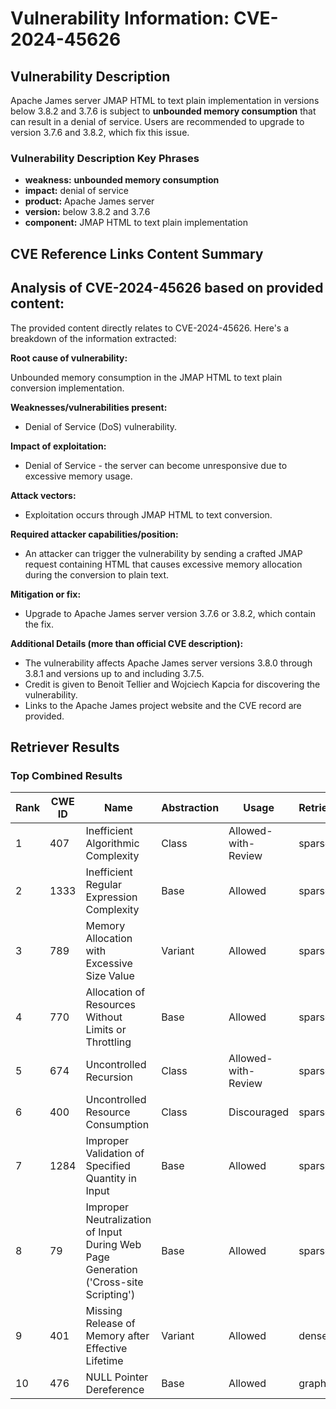 # Vulnerability Information: CVE-2024-45626

## Vulnerability Description
Apache James server JMAP HTML to text plain implementation in versions below 3.8.2 and 3.7.6 is subject to **unbounded memory consumption** that can result in a denial of service. Users are recommended to upgrade to version 3.7.6 and 3.8.2, which fix this issue.

### Vulnerability Description Key Phrases
- **weakness:** **unbounded memory consumption**
- **impact:** denial of service
- **product:** Apache James server
- **version:** below 3.8.2 and 3.7.6
- **component:** JMAP HTML to text plain implementation

## CVE Reference Links Content Summary
## Analysis of CVE-2024-45626 based on provided content:

The provided content directly relates to CVE-2024-45626. Here's a breakdown of the information extracted:

**Root cause of vulnerability:**

Unbounded memory consumption in the JMAP HTML to text plain conversion implementation.

**Weaknesses/vulnerabilities present:**

*   Denial of Service (DoS) vulnerability.

**Impact of exploitation:**

*   Denial of Service - the server can become unresponsive due to excessive memory usage.

**Attack vectors:**

*   Exploitation occurs through JMAP HTML to text conversion.

**Required attacker capabilities/position:**

*   An attacker can trigger the vulnerability by sending a crafted JMAP request containing HTML that causes excessive memory allocation during the conversion to plain text.

**Mitigation or fix:**

*   Upgrade to Apache James server version 3.7.6 or 3.8.2, which contain the fix.

**Additional Details (more than official CVE description):**

*   The vulnerability affects Apache James server versions 3.8.0 through 3.8.1 and versions up to and including 3.7.5.
*   Credit is given to Benoit Tellier and Wojciech Kapcia for discovering the vulnerability.
*   Links to the Apache James project website and the CVE record are provided.

## Retriever Results

### Top Combined Results

| Rank | CWE ID | Name | Abstraction | Usage  | Retrievers | Individual Scores |
|------|--------|------|-------------|-------|------------|-------------------|
| 1 | 407 | Inefficient Algorithmic Complexity | Class | Allowed-with-Review | sparse | 0.313 |
| 2 | 1333 | Inefficient Regular Expression Complexity | Base | Allowed | sparse | 0.312 |
| 3 | 789 | Memory Allocation with Excessive Size Value | Variant | Allowed | sparse | 0.301 |
| 4 | 770 | Allocation of Resources Without Limits or Throttling | Base | Allowed | sparse | 0.299 |
| 5 | 674 | Uncontrolled Recursion | Class | Allowed-with-Review | sparse | 0.297 |
| 6 | 400 | Uncontrolled Resource Consumption | Class | Discouraged | sparse | 0.291 |
| 7 | 1284 | Improper Validation of Specified Quantity in Input | Base | Allowed | sparse | 0.288 |
| 8 | 79 | Improper Neutralization of Input During Web Page Generation ('Cross-site Scripting') | Base | Allowed | sparse | 0.287 |
| 9 | 401 | Missing Release of Memory after Effective Lifetime | Variant | Allowed | dense | 0.395 |
| 10 | 476 | NULL Pointer Dereference | Base | Allowed | graph | 0.002 |

